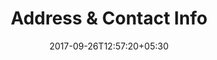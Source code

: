 ---
title: "Address & Contact Info"
date: 2017-09-26T12:57:20+05:30
draft: false
layout: address
property: "Panjim Inn"
status: "In Process"
url: /details/address/panjim-inn/
slug: "panjim-inn/"

---